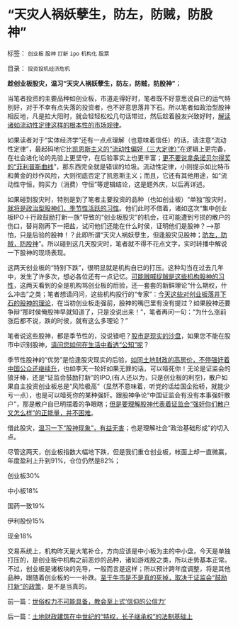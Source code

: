 # “天灾人祸妖孽生，防左，防贼，防股神”

标签： `创业板` `股神` `打新` `ipo` `机构化` `股票` 

目录： `投资投机经济危机`

**趁创业板股灾，温习“天灾人祸妖孽生，防左，防贼，防股神”**；

当笔者投资的主要品种如创业板，市道走得好时，笔者既不好意思说自已的运气特别好，对于不幸有点失落的投资者，也不好意思落井下石。所以笔者如政治型股神相反地，凡是拉大阳时，就会轻轻松松几句话带过，然后趁着股友兴致好时，[解读诸如流动性定律这样的根本性的市场规律](../../../2013/11/6/流动性定律导出《货币信用原理》，兼谈任志强同志的高房价.md)。

如果读者对于“实体经济学”还有一点点理解（也意味着信任）的话，请注意“流动性定律”，最起码地它比[凯恩斯主义的“流动性偏好（三大定律）”](../../../2011/6/25/凯恩斯流动性偏好是正确的荒谬.md)在逻辑上更完备，在社会进化论的先验上更坚守，在后验事实上也更丰富；[更不要说拿条诺贝尔得奖的“菲利普斯曲线](../../../2009/6/2/埋葬凯恩斯主义：盲人摸象的菲利普斯曲线.md)”，那东西完全就是错误的垃圾。流动性定律，小则提示如比特币和黄金的炒作风险，大则彻底否定了凯恩斯主义；而且，它还有其他用途，如“流动性守恒，购买力（消费）守恒”等逻辑结论，这是题外庆，以后再详述。

如果碰到股灾时，特别是到了笔者主要投资的品种（也如创业板）“单独”股灾时，[就将是政治型股神们，季节性活跃的习性](../../../2011/12/28/季节性股神现象：算命神棍和股神半仙.md)。他们此时不借着，诸如这次“集中创业板IPO＋行政鼓励打新一族”导致的“创业板股灾”的机会，往可能遭到亏损的散户的伤口，替肖刚再下一把盐，试问他们还能在什么时侯，证明他们是股神？——>那怕，只是后验的股神！？此即所谓“天灾人祸妖孽生，但逢股灾见股神；[防左，防贼，防股神](../../../2011/12/28/防左，防贼，防股神.md)”。所以碰到这几天股灾时，笔者就不得不花点文字，实时转播中解说一下股神的现场表现。

这两天创业板的“特别下跌”，很明显就是机构自已的打压。这种勾当在过去几年中，发生了许多次，想必各位还有一点记忆。[可能贼喊捉贼是这些机构股神的习性](../../../2011/12/28/天灾人祸妖孽生；凡有股灾多股神；.md)，这两天看到的全是机构骂创业板的后验，还一套套的新鲜理论“什么期权，什么冲击”之类；笔者想请问问，这些机构投行的“专家”：[今天这些对创业板落井下石的股神的理论](../../../2010/7/1/股评家骂散户，骂市场经济，骂创业板，骂买卖自愿.md)，在当初创业板走强前，股神的嘴巴里有没有提过？如果股神还要争辩“那时侯俺股神早就知道了，只是没说出来！”，笔者再问一句：“为什么涨前涨后都不说，跌的时侯，就有这么多理论？”

笔者说这些股神，都是季节性的，没说错吧？[股市是现实的沙盘](../../../2013/8/2/股市是社会的活沙盘，社会是股市的生态圈.md)，如果您不能在股市中识别股神，[请问您如何在生活中看透“公知”呢](../../../2011/12/29/股神斗法，比拼隐私斗面子.md)？

季节性股神的“优势”是恰逢股灾现实的后验，[如同土地财政的高房价，不停强奸着中国公众还继续升](../../../2013/10/21/敌我意识形态在经济领域的真实的战争！.md)，也如李天一轮奸如果无罪的话，可以噎死你！无论是证监会的狼牙棒，还是“证监会鼓励打新”的IPO,(有人还以为，只是创业板的利空)，散户如果自主投资创业板总是“风险极高”（显然不意味着，听党的话给国企抬轿，就能少亏一点），也是可以噎死你的某种强奸。跟股神争论“中国证监会有没有本事强奸散户”，那是散户自已明摆着的争眼瞎；[但是要理解股神代表着证监会“强奸你们散户又怎么样”的正能量，并不困难](../../../2013/9/12/为什么传统文人不是忽悠领导，就是煽动民粹？.md)。

借此股灾，[温习一下“股神现象”，有益无害](../../../2011/12/29/骂干预市场是有用的，骂股市是为了争夺资金.md)；也是理解社会“政治基础形成”的切入点。

尽管这两天，创业板指数大幅地下跌，但是我们重仓创业板，帐面上却一直微赢，年度盈利上升到91%，仓位仍然是82%；

创业板30%

中小板18%

国药一致19%

伊利股份15%

现金18%

交易系统上，机构昨天是大笔补仓，方向应该是中小板为主的中小盘，今天是单独打压的，是创业板中机构之前恶炒的品种，诸如游戏股之类，所以走势基本正常。不过，创业板是诸板块的先导，一般而言是这样；所以预计跨年度调整，将是其他品种，跟随着创业板的一一补跌。[至于牛市是不是真的死掉，取决于证监会“鼓励打新”的政策](../../../2013/12/4/政策鼓励打新！证监会不损害股民利益，难道损害社会主义的利益？.md)，是不是当真的。

前一篇：[世俗权力不可能具备，教会至上式‘信仰的公信力’](../../../2013/12/5/世俗权力不可能具备，教会至上式‘信仰的公信力’.md)

后一篇：[土地财政建筑在中世纪的“特权，长子继承权”的法制基础上](../../../2013/12/6/土地财政建筑在中世纪的“特权，长子继承权”的法制基础上.md)